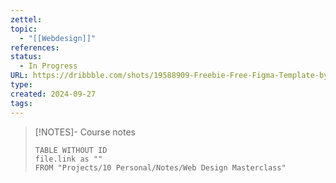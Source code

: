 ```yaml
---
zettel: 
topic:
  - "[[Webdesign]]"
references: 
status:
  - In Progress
URL: https://dribbble.com/shots/19588909-Freebie-Free-Figma-Template-by-inkyy-com
type: 
created: 2024-09-27
tags:
---
```






> [!NOTES]- Course notes
> ```dataview
> TABLE WITHOUT ID
> file.link as ""
> FROM "Projects/10 Personal/Notes/Web Design Masterclass"
> ```
